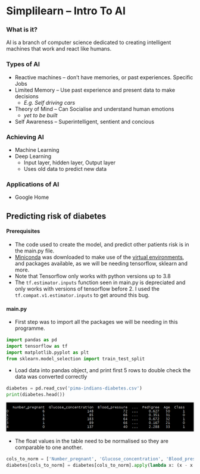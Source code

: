 # Simplilearn – Intro To AI

### What is it?
AI is a branch of computer science dedicated to creating intelligent machines that work and react like humans.

### Types of AI
-	Reactive machines – don’t have memories, or past experiences. Specific Jobs
-	Limited Memory – Use past experience and present data to make decisions 
	- _E.g. Self driving cars_
-	Theory of Mind – Can Socialise and understand human emotions
    - _yet to be built_
-	Self Awareness – Superintelligent, sentient and concious

### Achieving AI
-	Machine Learning
-	Deep Learning
	-	Input layer, hidden layer, Output layer
	-	Uses old data to predict new data

### Applications of AI
-	Google Home

## Predicting risk of diabetes
#### Prerequisites
- The code used to create the model, and predict other patients risk is in the main.py file.
- [Miniconda](https://docs.conda.io/en/latest/miniconda.html) was downloaded to make use of the [virtual environments](https://docs.conda.io/projects/conda/en/4.6.0/_downloads/52a95608c49671267e40c689e0bc00ca/conda-cheatsheet.pdf), and packages available, as we will be needing tensorflow, sklearn and more.
- Note that Tensorflow only works with python versions up to 3.8
- The ```tf.estimator.inputs``` function seen in main.py is depreciated and only works with versions of tensorflow before 2. I used the ```tf.compat.v1.estimator.inputs``` to get around this bug.

#### main.py
- First step was to import all the packages we will be needing in this programme.
```python
import pandas as pd
import tensorflow as tf
import matplotlib.pyplot as plt
from sklearn.model_selection import train_test_split
```
- Load data into pandas object, and print first 5 rows to double check the data was converted correctly
```py
diabetes = pd.read_csv('pima-indians-diabetes.csv')
print(diabetes.head())
```
![](img/tablehead.png)
- The float values in the table need to be normalised so they are comparable to one another.
```py
cols_to_norm = ['Number_pregnant', 'Glucose_concentration', 'Blood_pressure', 'Triceps', 'Insulin', 'BMI', 'Pedigree']
diabetes[cols_to_norm] = diabetes[cols_to_norm].apply(lambda x: (x - x.min()) / (x.max() - x.min()))
```
